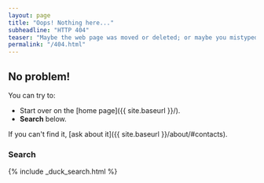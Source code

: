 ```yaml
---
layout: page
title: "Oops! Nothing here..."
subheadline: "HTTP 404"
teaser: "Maybe the web page was moved or deleted; or maybe you mistyped the link?"
permalink: "/404.html"
---
```

## No problem!

You can try to:

* Start over on the [home page]({{ site.baseurl }}/).
* **Search** below.

If you can't find it, [ask about it]({{ site.baseurl }}/about/#contacts).

### Search

{% include _duck_search.html %}
